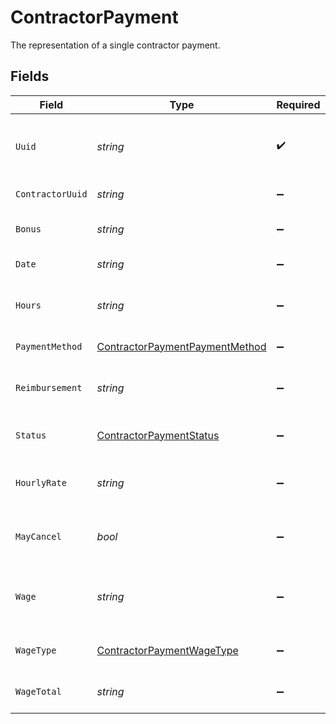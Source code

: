 # ContractorPayment

The representation of a single contractor payment.


## Fields

| Field                                                                                       | Type                                                                                        | Required                                                                                    | Description                                                                                 |
| ------------------------------------------------------------------------------------------- | ------------------------------------------------------------------------------------------- | ------------------------------------------------------------------------------------------- | ------------------------------------------------------------------------------------------- |
| `Uuid`                                                                                      | *string*                                                                                    | :heavy_check_mark:                                                                          | The unique identifier of the contractor payment in Gusto.                                   |
| `ContractorUuid`                                                                            | *string*                                                                                    | :heavy_minus_sign:                                                                          | The UUID of the contractor.                                                                 |
| `Bonus`                                                                                     | *string*                                                                                    | :heavy_minus_sign:                                                                          | The bonus amount in the payment.                                                            |
| `Date`                                                                                      | *string*                                                                                    | :heavy_minus_sign:                                                                          | The payment date.                                                                           |
| `Hours`                                                                                     | *string*                                                                                    | :heavy_minus_sign:                                                                          | The number of hours worked for the payment.                                                 |
| `PaymentMethod`                                                                             | [ContractorPaymentPaymentMethod](../../Models/Components/ContractorPaymentPaymentMethod.md) | :heavy_minus_sign:                                                                          | The payment method.                                                                         |
| `Reimbursement`                                                                             | *string*                                                                                    | :heavy_minus_sign:                                                                          | The reimbursement amount in the payment.                                                    |
| `Status`                                                                                    | [ContractorPaymentStatus](../../Models/Components/ContractorPaymentStatus.md)               | :heavy_minus_sign:                                                                          | Contractor payment status                                                                   |
| `HourlyRate`                                                                                | *string*                                                                                    | :heavy_minus_sign:                                                                          | The rate per hour worked for the payment.                                                   |
| `MayCancel`                                                                                 | *bool*                                                                                      | :heavy_minus_sign:                                                                          | Determine if the contractor payment can be cancelled.                                       |
| `Wage`                                                                                      | *string*                                                                                    | :heavy_minus_sign:                                                                          | The fixed wage of the payment, regardless of hours worked.                                  |
| `WageType`                                                                                  | [ContractorPaymentWageType](../../Models/Components/ContractorPaymentWageType.md)           | :heavy_minus_sign:                                                                          | The wage type for the payment.                                                              |
| `WageTotal`                                                                                 | *string*                                                                                    | :heavy_minus_sign:                                                                          | (hours * hourly_rate) + wage + bonus                                                        |
